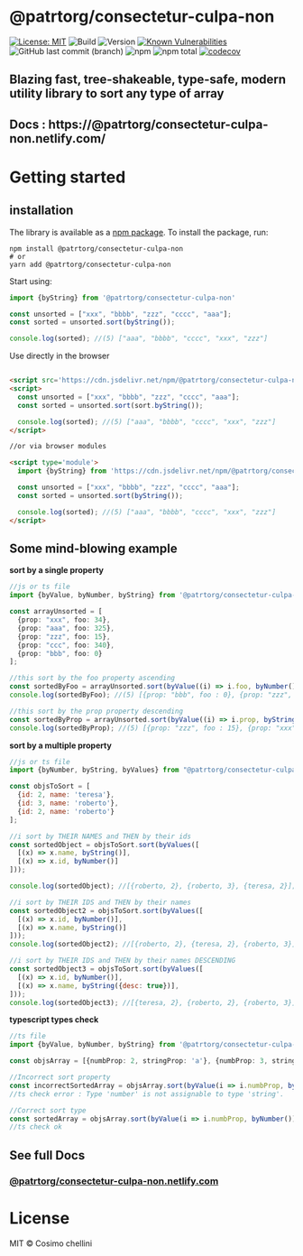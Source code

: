 # @patrtorg/consectetur-culpa-non

[![License: MIT](https://img.shields.io/badge/License-MIT-blue.svg)](https://opensource.org/licenses/MIT)
![Build](https://github.com/patrtorg/consectetur-culpa-non/workflows/Npm%20deploy/badge.svg)
![Version](https://img.shields.io/npm/v/@patrtorg/consectetur-culpa-non.svg)
[![Known Vulnerabilities](https://snyk.io/test/npm/@patrtorg/consectetur-culpa-non/badge.svg)](https://snyk.io/test/npm/@patrtorg/consectetur-culpa-non)
![GitHub last commit (branch)](https://img.shields.io/github/last-commit/cosimochellini/@patrtorg/consectetur-culpa-non)
![npm](https://img.shields.io/npm/dw/@patrtorg/consectetur-culpa-non)
![npm total](https://img.shields.io/npm/dt/@patrtorg/consectetur-culpa-non.svg)
[![codecov](https://codecov.io/gh/cosimochellini/@patrtorg/consectetur-culpa-non/branch/master/graph/badge.svg)](https://codecov.io/gh/cosimochellini/@patrtorg/consectetur-culpa-non)

## Blazing fast, tree-shakeable, type-safe, modern utility library to sort any type of array

## Docs : https://@patrtorg/consectetur-culpa-non.netlify.com/

# Getting started

## installation

The library is available as a [npm package](https://www.npmjs.com/package/@patrtorg/consectetur-culpa-non).
To install the package, run:

```
npm install @patrtorg/consectetur-culpa-non
# or
yarn add @patrtorg/consectetur-culpa-non
```

Start using:

```typescript
import {byString} from '@patrtorg/consectetur-culpa-non'

const unsorted = ["xxx", "bbbb", "zzz", "cccc", "aaa"];
const sorted = unsorted.sort(byString());

console.log(sorted); //(5) ["aaa", "bbbb", "cccc", "xxx", "zzz"]
```

Use directly in the browser

```html

<script src='https://cdn.jsdelivr.net/npm/@patrtorg/consectetur-culpa-non/dist/index.umd.js'></script>
<script>
  const unsorted = ["xxx", "bbbb", "zzz", "cccc", "aaa"];
  const sorted = unsorted.sort(sort.byString());

  console.log(sorted); //(5) ["aaa", "bbbb", "cccc", "xxx", "zzz"]
</script>

//or via browser modules

<script type='module'>
  import {byString} from 'https://cdn.jsdelivr.net/npm/@patrtorg/consectetur-culpa-non/dist/index.mjs'

  const unsorted = ["xxx", "bbbb", "zzz", "cccc", "aaa"];
  const sorted = unsorted.sort(byString());

  console.log(sorted); //(5) ["aaa", "bbbb", "cccc", "xxx", "zzz"]
</script>
```

## Some mind-blowing example

**sort by a single property**

```typescript
//js or ts file
import {byValue, byNumber, byString} from '@patrtorg/consectetur-culpa-non'

const arrayUnsorted = [
  {prop: "xxx", foo: 34},
  {prop: "aaa", foo: 325},
  {prop: "zzz", foo: 15},
  {prop: "ccc", foo: 340},
  {prop: "bbb", foo: 0}
];

//this sort by the foo property ascending
const sortedByFoo = arrayUnsorted.sort(byValue((i) => i.foo, byNumber()));
console.log(sortedByFoo); //(5) [{prop: "bbb", foo : 0}, {prop: "zzz", foo: 15}, .....];

//this sort by the prop property descending
const sortedByProp = arrayUnsorted.sort(byValue((i) => i.prop, byString({desc: true})));
console.log(sortedByProp); //(5) [{prop: "zzz", foo : 15}, {prop: "xxx", foo: 34}, .....];
```

**sort by a multiple property**

```javascript
//js or ts file
import {byNumber, byString, byValues} from "@patrtorg/consectetur-culpa-non";

const objsToSort = [
  {id: 2, name: 'teresa'},
  {id: 3, name: 'roberto'},
  {id: 2, name: 'roberto'}
];

//i sort by THEIR NAMES and THEN by their ids
const sortedObject = objsToSort.sort(byValues([
  [(x) => x.name, byString()],
  [(x) => x.id, byNumber()]
]));

console.log(sortedObject); //[{roberto, 2}, {roberto, 3}, {teresa, 2}];

//i sort by THEIR IDS and THEN by their names
const sortedObject2 = objsToSort.sort(byValues([
  [(x) => x.id, byNumber()],
  [(x) => x.name, byString()]
]));
console.log(sortedObject2); //[{roberto, 2}, {teresa, 2}, {roberto, 3}];

//i sort by THEIR IDS and THEN by their names DESCENDING
const sortedObject3 = objsToSort.sort(byValues([
  [(x) => x.id, byNumber()],
  [(x) => x.name, byString({desc: true})],
]));
console.log(sortedObject3); //[{teresa, 2}, {roberto, 2}, {roberto, 3}];

```

**typescript types check**

```typescript
//ts file
import {byValue, byNumber, byString} from '@patrtorg/consectetur-culpa-non'

const objsArray = [{numbProp: 2, stringProp: 'a'}, {numbProp: 3, stringProp: 'f'}];

//Incorrect sort property 
const incorrectSortedArray = objsArray.sort(byValue(i => i.numbProp, byString()));
//ts check error : Type 'number' is not assignable to type 'string'.

//Correct sort type
const sortedArray = objsArray.sort(byValue(i => i.numbProp, byNumber()))
//ts check ok

```

## See full Docs

### [**@patrtorg/consectetur-culpa-non.netlify.com**](https://@patrtorg/consectetur-culpa-non.netlify.com)

# License

MIT © Cosimo chellini
